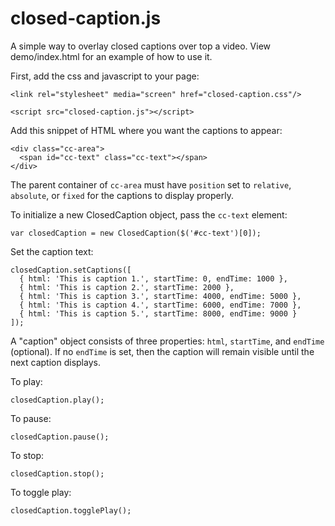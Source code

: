closed-caption.js
=================

A simple way to overlay closed captions over top a video.  View demo/index.html for an example of how to use it.

First, add the css and javascript to your page:

    <link rel="stylesheet" media="screen" href="closed-caption.css"/>

    <script src="closed-caption.js"></script>

Add this snippet of HTML where you want the captions to appear:

    <div class="cc-area">
      <span id="cc-text" class="cc-text"></span>
    </div>

The parent container of `cc-area` must have `position` set to `relative`, `absolute`, or `fixed` for the captions to display properly.

To initialize a new ClosedCaption object, pass the `cc-text` element:

    var closedCaption = new ClosedCaption($('#cc-text')[0]);

Set the caption text:

    closedCaption.setCaptions([
      { html: 'This is caption 1.', startTime: 0, endTime: 1000 },
      { html: 'This is caption 2.', startTime: 2000 },
      { html: 'This is caption 3.', startTime: 4000, endTime: 5000 },
      { html: 'This is caption 4.', startTime: 6000, endTime: 7000 },
      { html: 'This is caption 5.', startTime: 8000, endTime: 9000 }
    ]);

A "caption" object consists of three properties: `html`, `startTime`, and `endTime` (optional).  If no `endTime` is set, then the caption will remain visible until the next caption displays.

To play:

    closedCaption.play();

To pause:

    closedCaption.pause();

To stop:

    closedCaption.stop();

To toggle play:

    closedCaption.togglePlay();